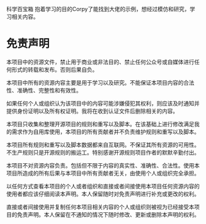 科学百宝箱
抱着学习的目的Corpy了能找到大佬的示例，想经过模仿和研究，学习相关内容。




# 免责声明
本项目中的资源文件，禁止用于商业或非法目的、禁止任何公众号或自媒体进行任何形式的转载和发布。否则后果自负。

本项目中所有的资源内容主要是用于学习以及研究。不能保证本项目内容的合法性、准确性、完整性和有效性。

如果任何个人或组织认为该项目中的内容可能涉嫌侵犯其权利，则应该及时通知并提供身份证明以及所有权证明。我将在收到认证文件后删除相关的内容。

本项目只收集和整理开源项目的规则和重写以及脚本。在该基础上进行修改满足我的需求作为自用库使用，本项目的所有贡献者并不负责维护规则和重写以及脚本。

本项目所有规则和重写以及脚本数据都来自互联网。不保证其所有资源的可用性。不生产规则只是开源规则的搬运工。特别感谢开源规则项目作者的默默辛勤付出。

本项目不对资源内容负责。包括但不限于内容的真实性、准确性、合法性。使用本项目所造成的所有后果与本项目中所有贡献者无关，由使用个人或组织完全承担。

以任何方式查看本项目的个人或者组织和直接或者间接使用本项目任何资源内容的使用者都应该仔细阅读本声明。本人保留随时对免责声明进行补充或更改的权利。

直接或者间接使用并复制任何本项目相关内容的个人或组织则被视为已经接受本项目的免责声明。本人保留在不通知的情况下随时修改、更新或删除本声明的权利。
